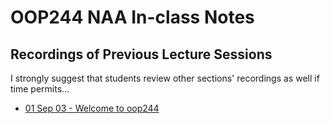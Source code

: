 # OOP244 NAA In-class Notes
## Recordings of Previous Lecture Sessions
I strongly suggest that students review other sections' recordings as well if time permits...

- [01 Sep 03 - Welcome to oop244](https://youtu.be/-HcmjbspnvQ)
